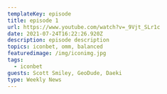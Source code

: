 ```yaml
---
templateKey: episode
title: episode 1
url: https://www.youtube.com/watch?v=_9Vjt_SLr1c
date: 2021-07-24T16:22:26.920Z
description: episode description
topics: iconbet, omm, balanced
featuredimage: /img/iconimg.jpg
tags:
  - iconbet
guests: Scott Smiley, GeoDude, Daeki
type: Weekly News
---
```

